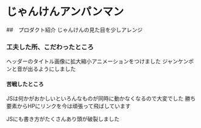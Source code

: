 # じゃんけんアンパンマン

##　プロダクト紹介
じゃんけんの見た目を少しアレンジ

### 工夫した所、こだわったところ
ヘッダーのタイトル画像に拡大縮小アニメーションをつけました
ジャンケンポンと音が出るようにしました

#### 苦戦したところ
JSは何かがおかしいといろんなものが同時に動かなくなるので大変でした
勝ち要素からHPにリンクを今は頑張って飛ばしています

JSにも書き方がたくさんあり頭が破裂しました


